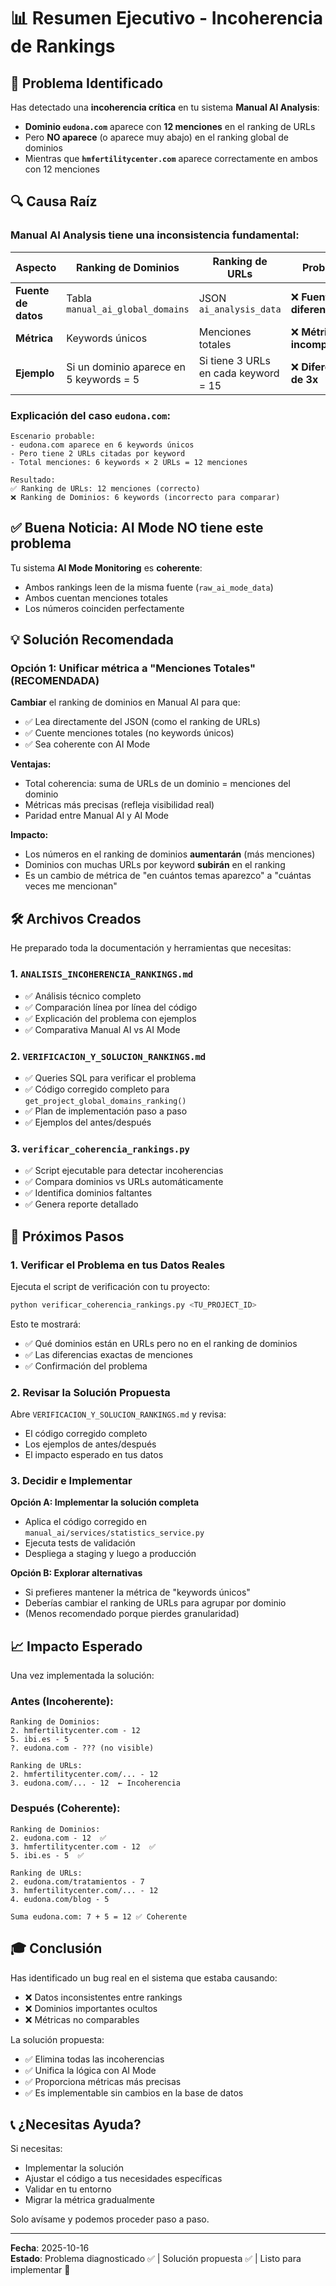 # 📊 Resumen Ejecutivo - Incoherencia de Rankings

## 🎯 Problema Identificado

Has detectado una **incoherencia crítica** en tu sistema **Manual AI Analysis**:

- **Dominio `eudona.com`** aparece con **12 menciones** en el ranking de URLs
- Pero **NO aparece** (o aparece muy abajo) en el ranking global de dominios
- Mientras que **`hmfertilitycenter.com`** aparece correctamente en ambos con 12 menciones

## 🔍 Causa Raíz

### Manual AI Analysis tiene una **inconsistencia fundamental**:

| Aspecto | Ranking de Dominios | Ranking de URLs | Problema |
|---------|-------------------|----------------|----------|
| **Fuente de datos** | Tabla `manual_ai_global_domains` | JSON `ai_analysis_data` | ❌ **Fuentes diferentes** |
| **Métrica** | Keywords únicos | Menciones totales | ❌ **Métricas incompatibles** |
| **Ejemplo** | Si un dominio aparece en 5 keywords = 5 | Si tiene 3 URLs en cada keyword = 15 | ❌ **Diferencia de 3x** |

### Explicación del caso `eudona.com`:

```
Escenario probable:
- eudona.com aparece en 6 keywords únicos
- Pero tiene 2 URLs citadas por keyword
- Total menciones: 6 keywords × 2 URLs = 12 menciones

Resultado:
✅ Ranking de URLs: 12 menciones (correcto)
❌ Ranking de Dominios: 6 keywords (incorrecto para comparar)
```

## ✅ Buena Noticia: AI Mode NO tiene este problema

Tu sistema **AI Mode Monitoring** es **coherente**:
- Ambos rankings leen de la misma fuente (`raw_ai_mode_data`)
- Ambos cuentan menciones totales
- Los números coinciden perfectamente

## 💡 Solución Recomendada

### Opción 1: Unificar métrica a "Menciones Totales" (RECOMENDADA)

**Cambiar** el ranking de dominios en Manual AI para que:
- ✅ Lea directamente del JSON (como el ranking de URLs)
- ✅ Cuente menciones totales (no keywords únicos)
- ✅ Sea coherente con AI Mode

**Ventajas:**
- Total coherencia: suma de URLs de un dominio = menciones del dominio
- Métricas más precisas (refleja visibilidad real)
- Paridad entre Manual AI y AI Mode

**Impacto:**
- Los números en el ranking de dominios **aumentarán** (más menciones)
- Dominios con muchas URLs por keyword **subirán** en el ranking
- Es un cambio de métrica de "en cuántos temas aparezco" a "cuántas veces me mencionan"

## 🛠️ Archivos Creados

He preparado toda la documentación y herramientas que necesitas:

### 1. `ANALISIS_INCOHERENCIA_RANKINGS.md`
- ✅ Análisis técnico completo
- ✅ Comparación línea por línea del código
- ✅ Explicación del problema con ejemplos
- ✅ Comparativa Manual AI vs AI Mode

### 2. `VERIFICACION_Y_SOLUCION_RANKINGS.md`
- ✅ Queries SQL para verificar el problema
- ✅ Código corregido completo para `get_project_global_domains_ranking()`
- ✅ Plan de implementación paso a paso
- ✅ Ejemplos del antes/después

### 3. `verificar_coherencia_rankings.py`
- ✅ Script ejecutable para detectar incoherencias
- ✅ Compara dominios vs URLs automáticamente
- ✅ Identifica dominios faltantes
- ✅ Genera reporte detallado

## 🚀 Próximos Pasos

### 1. Verificar el Problema en tus Datos Reales

Ejecuta el script de verificación con tu proyecto:

```bash
python verificar_coherencia_rankings.py <TU_PROJECT_ID>
```

Esto te mostrará:
- ✅ Qué dominios están en URLs pero no en el ranking de dominios
- ✅ Las diferencias exactas de menciones
- ✅ Confirmación del problema

### 2. Revisar la Solución Propuesta

Abre `VERIFICACION_Y_SOLUCION_RANKINGS.md` y revisa:
- El código corregido completo
- Los ejemplos de antes/después
- El impacto esperado en tus datos

### 3. Decidir e Implementar

**Opción A: Implementar la solución completa**
- Aplica el código corregido en `manual_ai/services/statistics_service.py`
- Ejecuta tests de validación
- Despliega a staging y luego a producción

**Opción B: Explorar alternativas**
- Si prefieres mantener la métrica de "keywords únicos"
- Deberías cambiar el ranking de URLs para agrupar por dominio
- (Menos recomendado porque pierdes granularidad)

## 📈 Impacto Esperado

Una vez implementada la solución:

### Antes (Incoherente):
```
Ranking de Dominios:
2. hmfertilitycenter.com - 12
5. ibi.es - 5
?. eudona.com - ??? (no visible)

Ranking de URLs:
2. hmfertilitycenter.com/... - 12
3. eudona.com/... - 12  ← Incoherencia
```

### Después (Coherente):
```
Ranking de Dominios:
2. eudona.com - 12  ✅
3. hmfertilitycenter.com - 12  ✅
5. ibi.es - 5  ✅

Ranking de URLs:
2. eudona.com/tratamientos - 7
3. hmfertilitycenter.com/... - 12
4. eudona.com/blog - 5

Suma eudona.com: 7 + 5 = 12 ✅ Coherente
```

## 🎓 Conclusión

Has identificado un bug real en el sistema que estaba causando:
- ❌ Datos inconsistentes entre rankings
- ❌ Dominios importantes ocultos
- ❌ Métricas no comparables

La solución propuesta:
- ✅ Elimina todas las incoherencias
- ✅ Unifica la lógica con AI Mode
- ✅ Proporciona métricas más precisas
- ✅ Es implementable sin cambios en la base de datos

## 📞 ¿Necesitas Ayuda?

Si necesitas:
- Implementar la solución
- Ajustar el código a tus necesidades específicas
- Validar en tu entorno
- Migrar la métrica gradualmente

Solo avísame y podemos proceder paso a paso.

---

**Fecha**: 2025-10-16  
**Estado**: Problema diagnosticado ✅ | Solución propuesta ✅ | Listo para implementar 🚀

